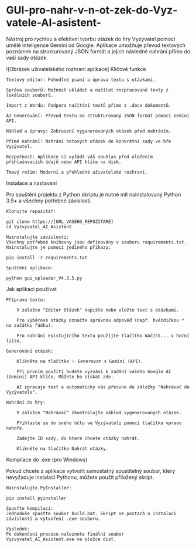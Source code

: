 # GUI-pro-nahr-v-n-ot-zek-do-Vyz-vatele-AI-asistent-
Nástroj pro rychlou a efektivní tvorbu otázek do hry Vyzývatel pomocí umělé inteligence Gemini od Google. Aplikace umožňuje převod textových poznámek na strukturovaný JSON formát a jejich následné nahrání přímo do vaší sady otázek.

![Obrázek uživatelského rozhraní aplikace]
Klíčové funkce

    Textový editor: Pohodlné psaní a úprava textu s otázkami.

    Správa souborů: Možnost ukládat a načítat rozpracované texty z lokálních souborů.

    Import z Wordu: Podpora načítání textů přímo z .docx dokumentů.

    AI Generování: Převod textu na strukturovaný JSON formát pomocí Gemini API.

    Náhled a úpravy: Zobrazení vygenerovaných otázek před nahráním.

    Přímé nahrání: Nahrání hotových otázek do konkrétní sady ve hře Vyzývatel.

    Bezpečnost: Aplikace si vyžádá váš souhlas před uložením přihlašovacích údajů nebo API klíče na disk.

    Tmavý režim: Moderní a přehledné uživatelské rozhraní.

Instalace a nastavení

Pro spuštění projektu z Python skriptu je nutné mít nainstalovaný Python 3.9+ a všechny potřebné závislosti.

    Klonujte repozitář:

    git clone https://[URL_VASEHO_REPOZITARE]
    cd Vyzvyvatel_AI_Asistent

    Nainstalujte závislosti:
    Všechny potřebné knihovny jsou definovány v souboru requirements.txt. Nainstalujte je pomocí jediného příkazu:

    pip install -r requirements.txt

    Spuštění aplikace:

    python gui_uploader_V4.3.5.py

Jak aplikaci používat

    Příprava textu:

        V záložce "Editor Otázek" napište nebo vložte text s otázkami.

        Pro výběrové otázky označte správnou odpověď (např. hvězdičkou * na začátku řádku).

        Pro nahrání existujícího textu použijte tlačítko Načíst... v horní liště.

    Generování otázek:

        Klikněte na tlačítko ✨ Generovat s Gemini (API).

        Při prvním použití budete vyzváni k zadání vašeho Google AI (Gemini) API klíče. Můžete ho získat zde.

        AI zpracuje text a automaticky vás přesune do záložky "Nahrávač do Vyzývatele".

    Nahrání do hry:

        V záložce "Nahrávač" zkontrolujte náhled vygenerovaných otázek.

        Přihlaste se do svého účtu ve Vyzývateli pomocí tlačítka vpravo nahoře.

        Zadejte ID sady, do které chcete otázky nahrát.

        Klikněte na tlačítko Nahrát otázky.

Kompilace do .exe (pro Windows)

Pokud chcete z aplikace vytvořit samostatný spustitelný soubor, který nevyžaduje instalaci Pythonu, můžete použít přiložený skript.

    Nainstalujte PyInstaller:

    pip install pyinstaller

    Spusťte kompilaci:
    Jednoduše spusťte soubor build.bat. Skript se postará o instalaci závislostí a vytvoření .exe souboru.

    Výsledek:
    Po dokončení procesu naleznete finální soubor Vyzvyvatel_AI_Asistent.exe ve složce dist.
